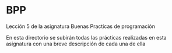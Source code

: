 # BPP
Lección 5 de la asignatura Buenas Practicas de programación

En esta directorio se subirán todas las prácticas realizadas en esta asignatura con una breve descripción de cada una de ella 
